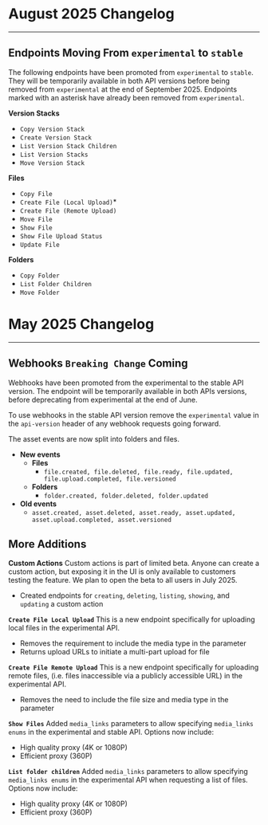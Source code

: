 # August 2025 Changelog

* * *

## Endpoints Moving From `experimental` to `stable` 

The following endpoints have been promoted from `experimental` to `stable`. They will be temporarily available in both API versions before being removed from `experimental` at the end of September 2025. Endpoints marked with an asterisk have already been removed from `experimental`.

**Version Stacks**
  
* `Copy Version Stack`
* `Create Version Stack`
* `List Version Stack Children`
* `List Version Stacks`
* `Move Version Stack`

**Files** 

* `Copy File`
* `Create File (Local Upload)`*
* `Create File (Remote Upload)`
* `Move File`
* `Show File`
* `Show File Upload Status`
* `Update File`

**Folders**

* `Copy Folder`
* `List Folder Children`
* `Move Folder`


# May 2025 Changelog

* * *

## Webhooks `Breaking Change` Coming

Webhooks have been promoted from the experimental to the stable API version. The endpoint will be temporarily available in both APIs versions, before deprecating from experimental at the end of June.

To use webhooks  in the stable API version remove the `experimental` value in the `api-version` header of any webhook requests going forward.

The asset events are now split into folders and files.

* **New events**
    * **Files**
        * `file.created, file.deleted, file.ready, file.updated, file.upload.completed, file.versioned`
    * **Folders**
        * `folder.created, folder.deleted, folder.updated`
* **Old events**
    * `asset.created, asset.deleted, asset.ready, asset.updated, asset.upload.completed, asset.versioned`

## More Additions

**Custom Actions** Custom actions is part of limited beta. Anyone can create a custom action, but exposing it in the UI is only available to customers testing the feature. We plan to open the beta to all users in July 2025.

* Created endpoints for `creating`, `deleting`, `listing`, `showing`, and `updating` a custom action

**`Create File Local Upload`** This is a new endpoint specifically for uploading local files in the experimental API.

* Removes the requirement to include the media type in the parameter
* Returns upload URLs to initiate a multi-part upload for file

**`Create File Remote Upload`** This is a new endpoint specifically for uploading remote files, (i.e. files inaccessible via a publicly accessible URL) in the experimental API.

* Removes the need to include the file size and media type in the parameter

**`Show Files`** Added `media_links` parameters to allow specifying `media_links enums` in the experimental and stable API.
Options now include:

* High quality proxy (4K or 1080P)
* Efficient proxy (360P)

**`List folder children`** Added `media_links` parameters to allow specifying `media_links enums` in the experimental API when requesting a list of files.
Options now include:

* High quality proxy (4K or 1080P)
* Efficient proxy (360P)
